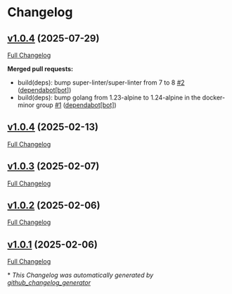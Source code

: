 # Changelog

## [v1.0.4](https://github.com/somaz94/go-docs-generator-action/tree/v1.0.4) (2025-07-29)

[Full Changelog](https://github.com/somaz94/go-docs-generator-action/compare/v1.0.4...v1.0.4)

**Merged pull requests:**

- build\(deps\): bump super-linter/super-linter from 7 to 8 [\#2](https://github.com/somaz94/go-docs-generator-action/pull/2) ([dependabot[bot]](https://github.com/apps/dependabot))
- build\(deps\): bump golang from 1.23-alpine to 1.24-alpine in the docker-minor group [\#1](https://github.com/somaz94/go-docs-generator-action/pull/1) ([dependabot[bot]](https://github.com/apps/dependabot))

## [v1.0.4](https://github.com/somaz94/go-docs-generator-action/tree/v1.0.4) (2025-02-13)

[Full Changelog](https://github.com/somaz94/go-docs-generator-action/compare/v1.0.3...v1.0.4)

## [v1.0.3](https://github.com/somaz94/go-docs-generator-action/tree/v1.0.3) (2025-02-07)

[Full Changelog](https://github.com/somaz94/go-docs-generator-action/compare/v1.0.2...v1.0.3)

## [v1.0.2](https://github.com/somaz94/go-docs-generator-action/tree/v1.0.2) (2025-02-06)

[Full Changelog](https://github.com/somaz94/go-docs-generator-action/compare/v1.0.1...v1.0.2)

## [v1.0.1](https://github.com/somaz94/go-docs-generator-action/tree/v1.0.1) (2025-02-06)

[Full Changelog](https://github.com/somaz94/go-docs-generator-action/compare/v1.0.0...v1.0.1)



\* *This Changelog was automatically generated by [github_changelog_generator](https://github.com/github-changelog-generator/github-changelog-generator)*
